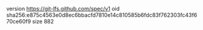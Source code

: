 version https://git-lfs.github.com/spec/v1
oid sha256:e875c4563e0d8ec6bbacfd7810e14c810585b6fdc83f762303fc43f670ce60f9
size 882
